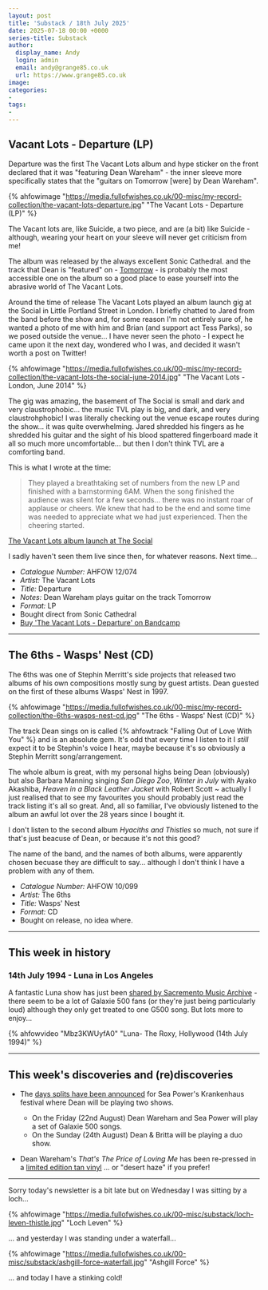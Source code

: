 ```yaml
---
layout: post
title: 'Substack / 18th July 2025'
date: 2025-07-18 00:00 +0000
series-title: Substack
author:
  display_name: Andy
  login: admin
  email: andy@grange85.co.uk
  url: https://www.grange85.co.uk
image:
categories:
-
tags:
-
---
```


## Vacant Lots - Departure (LP)

Departure was the first The Vacant Lots album and hype sticker on the front declared that it was "featuring Dean Wareham" - the inner sleeve more specifically states that the "guitars on Tomorrow [were] by Dean Wareham".

{% ahfowimage "https://media.fullofwishes.co.uk/00-misc/my-record-collection/the-vacant-lots-departure.jpg" "The Vacant Lots - Departure (LP)" %}

The Vacant lots are, like Suicide, a two piece, and are (a bit) like Suicide - although, wearing your heart on your sleeve will never get criticism from me!

The album was released by the always excellent Sonic Cathedral. and the track that Dean is "featured" on - <a href="https://thevacantlots.bandcamp.com/track/tomorrow">Tomorrow</a> - is probably the most accessible one on the album so a good place to ease yourself into the abrasive world of The Vacant Lots.

Around the time of release The Vacant Lots played an album launch gig at the Social in Little Portland Street in London. I briefly chatted to Jared from the band before the show and, for some reason I'm not entirely sure of, he wanted a photo of me with him and Brian (and support act Tess Parks), so we posed outside the venue... I have never seen the photo - I expect he came upon it the next day, wondered who I was, and decided it wasn't worth a post on Twitter!

{% ahfowimage "https://media.fullofwishes.co.uk/00-misc/my-record-collection/the-vacant-lots-the-social-june-2014.jpg" "The Vacant Lots - London, June 2014" %}

The gig was amazing, the basement of The Social is small and dark and very claustrophobic... the music TVL play is big, and dark, and very claustrohphobic! I was literally checking out the venue escape routes during the show... it was quite overwhelming. Jared shredded his fingers as he shredded his guitar and the sight of his blood spattered fingerboard made it all so much more uncomfortable... but then I don't think TVL are a comforting band.

This is what I wrote at the time:

<blockquote>
They played a breathtaking set of numbers from the new LP and finished with a barnstorming 6AM. When the song finished the audience was silent for a few seconds... there was no instant roar of applause or cheers. We knew that had to be the end and some time was needed to appreciate what we had just experienced. Then the cheering started.
</blockquote>
<p class="caption"><a href="https://www.grange85.co.uk/swirling/2014/07/01/the-vacant-lots-album-launch-at-the-social/">The Vacant Lots album launch at The Social</a></p>

I sadly haven't seen them live since then, for whatever reasons. Next time...

 - *Catalogue Number:* AHFOW 12/074
 - *Artist:* The Vacant Lots
 - *Title:* Departure
 - *Notes:* Dean Wareham plays guitar on the track Tomorrow
 - *Format:* LP
 - Bought direct from Sonic Cathedral
 - [Buy 'The Vacant Lots - Departure' on Bandcamp](https://thevacantlots.bandcamp.com/album/departure)

---


## The 6ths - Wasps' Nest (CD)

The 6ths was one of Stephin Merritt's side projects that released two albums of his own compositions mostly sung by guest artists. Dean guested on the first of these albums Wasps' Nest in 1997.

{% ahfowimage "https://media.fullofwishes.co.uk/00-misc/my-record-collection/the-6ths-wasps-nest-cd.jpg" "The 6ths - Wasps' Nest (CD)" %}

The track Dean sings on is called {% ahfowtrack "Falling Out of Love With You" %} and is an absolute gem. It's odd that every time I listen to it I _still_ expect it to be Stephin's voice I hear, maybe because it's so obviously a Stephin Merritt song/arrangement.

The whole album is great, with my personal highs being Dean (obviously) but also Barbara Manning singing _San Diego Zoo_, _Winter in July_ with Ayako Akashiba, _Heaven in a Black Leather Jacket_ with Robert Scott ~ actually I just realised that to see my favourites you should probably just read the track listing it's all so great. And, all so familiar, I've obviously listened to the album an awful lot over the 28 years since I bought it. 

I don't listen to the second album _Hyaciths and Thistles_ so much, not sure if that's just beacuse of Dean, or because it's not this good?

The name of the band, and the names of both albums, were apparently chosen becuase they are difficult to say... although I don't think I have a problem with any of them.

 - *Catalogue Number:* AHFOW 10/099
 - *Artist:* The 6ths
 - *Title:* Wasps' Nest
 - *Format:* CD
 - Bought on release, no idea where.

---

## This week in history

### 14th July 1994 - Luna in Los Angeles
A fantastic Luna show has just been [shared by Sacremento Music Archive](https://sacramentomusicarchive.com/1994/07/14/luna-the-roxy-hollywood-ca-7-14-94-xfer-from-dat-master-audio-nakamichi-cm-300-galaxie-500/) - there seem to be a lot of Galaxie 500 fans (or they're just being particularly loud) although they only get treated to one G500 song. But lots more to enjoy...

{% ahfowvideo "Mbz3KWUyfA0" "Luna- The Roxy, Hollywood (14th July 1994)" %}

---

## This week's discoveries and (re)discoveries

 - The [days splits have been announced](https://www.fullofwishes.co.uk/2025/07/13/day-splits-for-dean-wareham-s-krankenhaus-appearances-confirmed/) for Sea Power's Krankenhaus festival where Dean will be playing two shows.
   - On the Friday (22nd August) Dean Wareham and Sea Power will play a set of Galaxie 500 songs.
   - On the Sunday (24th August) Dean & Britta will be playing a duo show.

 - Dean Wareham's _That's The Price of Loving Me_ has been re-pressed in a [limited edition tan vinyl](https://deanwareham.bandcamp.com/album/thats-the-price-of-loving-me) ... or "desert haze" if you prefer!

---

Sorry today's newsletter is a bit late but on Wednesday I was sitting by a loch...

{% ahfowimage "https://media.fullofwishes.co.uk/00-misc/substack/loch-leven-thistle.jpg" "Loch Leven" %}

... and yesterday I was standing under a waterfall...

{% ahfowimage "https://media.fullofwishes.co.uk/00-misc/substack/ashgill-force-waterfall.jpg" "Ashgill Force" %}

... and today I have a stinking cold!
